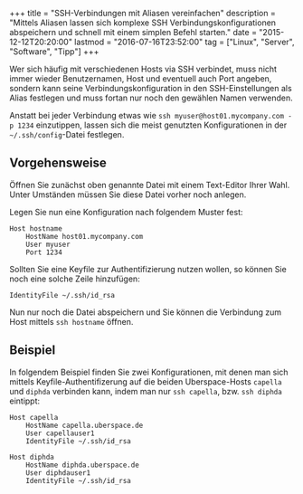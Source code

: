 +++
title       = "SSH-Verbindungen mit Aliasen vereinfachen"
description = "Mittels Aliasen lassen sich komplexe SSH Verbindungskonfigurationen abspeichern und schnell mit einem simplen Befehl starten."
date        = "2015-12-12T20:20:00"
lastmod     = "2016-07-16T23:52:00"
tag         = ["Linux", "Server", "Software", "Tipp"]
+++

Wer sich häufig mit verschiedenen Hosts via SSH verbindet, muss nicht immer wieder Benutzernamen, Host und eventuell auch Port angeben, sondern kann seine Verbindungskonfiguration in den SSH-Einstellungen als Alias festlegen und muss fortan nur noch den gewählen Namen verwenden.

<!--more-->

Anstatt bei jeder Verbindung etwas wie `ssh myuser@host01.mycompany.com -p 1234` einzutippen, lassen sich die meist genutzten Konfigurationen in der `~/.ssh/config`-Datei festlegen.

## Vorgehensweise
Öffnen Sie zunächst oben genannte Datei mit einem Text-Editor Ihrer Wahl. Unter Umständen müssen Sie diese Datei vorher noch anlegen.

Legen Sie nun eine Konfiguration nach folgendem Muster fest:
```
Host hostname
	HostName host01.mycompany.com
	User myuser
	Port 1234
```

Sollten Sie eine Keyfile zur Authentifizierung nutzen wollen, so können Sie noch eine solche Zeile hinzufügen:
```
IdentityFile ~/.ssh/id_rsa
```

Nun nur noch die Datei abspeichern und Sie können die Verbindung zum Host mittels `ssh hostname` öffnen.

## Beispiel
In folgendem Beispiel finden Sie zwei Konfigurationen, mit denen man sich mittels Keyfile-Authentifizerung auf die beiden Uberspace-Hosts `capella` und `diphda` verbinden kann, indem man nur `ssh capella`, bzw. `ssh diphda` eintippt:
```
Host capella
	HostName capella.uberspace.de
	User capellauser1
	IdentityFile ~/.ssh/id_rsa

Host diphda
	HostName diphda.uberspace.de
	User diphdauser1
	IdentityFile ~/.ssh/id_rsa
```
